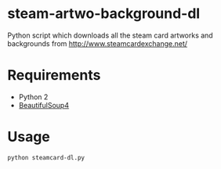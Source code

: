 steam-artwo-background-dl
===============================

Python script which downloads all the steam card artworks and backgrounds from http://www.steamcardexchange.net/

Requirements
===============================

- Python 2
- [BeautifulSoup4](http://www.crummy.com/software/BeautifulSoup/)

Usage
===
```sh
python steamcard-dl.py
```